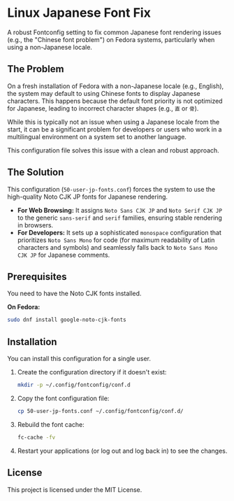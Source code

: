# Linux Japanese Font Fix

A robust Fontconfig setting to fix common Japanese font rendering issues (e.g., the "Chinese font problem") on Fedora systems, particularly when using a non-Japanese locale.

## The Problem

On a fresh installation of Fedora with a non-Japanese locale (e.g., English), the system may default to using Chinese fonts to display Japanese characters. This happens because the default font priority is not optimized for Japanese, leading to incorrect character shapes (e.g., `直` or `骨`).

While this is typically not an issue when using a Japanese locale from the start, it can be a significant problem for developers or users who work in a multilingual environment on a system set to another language.

This configuration file solves this issue with a clean and robust approach.

## The Solution

This configuration (`50-user-jp-fonts.conf`) forces the system to use the high-quality Noto CJK JP fonts for Japanese rendering.

-   **For Web Browsing:** It assigns `Noto Sans CJK JP` and `Noto Serif CJK JP` to the generic `sans-serif` and `serif` families, ensuring stable rendering in browsers.
-   **For Developers:** It sets up a sophisticated `monospace` configuration that prioritizes `Noto Sans Mono` for code (for maximum readability of Latin characters and symbols) and seamlessly falls back to `Noto Sans Mono CJK JP` for Japanese comments.

## Prerequisites

You need to have the Noto CJK fonts installed.

**On Fedora:**
```bash
sudo dnf install google-noto-cjk-fonts
```

## Installation

You can install this configuration for a single user.

1.  Create the configuration directory if it doesn't exist:
    ```bash
    mkdir -p ~/.config/fontconfig/conf.d
    ```

2.  Copy the font configuration file:
    ```bash
    cp 50-user-jp-fonts.conf ~/.config/fontconfig/conf.d/
    ```

3.  Rebuild the font cache:
    ```bash
    fc-cache -fv
    ```

4.  Restart your applications (or log out and log back in) to see the changes.

## License

This project is licensed under the MIT License.